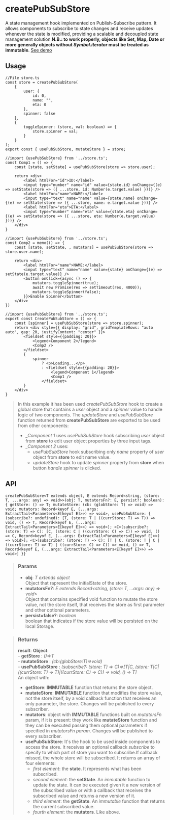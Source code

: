 # createPubSubStore
A state management hook implemented on Publish-Subscribe pattern. It allows components to subscribe to state changes and receive updates whenever the state is modified, providing a scalable and decoupled state management solution.__N.B.: to work properly, objects like Set, Map, Date or more generally objects without _Symbol.iterator_ must be treated as immutable__. [See demo](https://ndriadev.github.io/react-tools/#/hooks/state/createPubSubStore)

## Usage

```tsx
//File store.ts
const store = createPubSubStore(
	{
		user: {
			id: 0,
			name: "",
			eta: 0
		},
		spinner: false
	},
	{
		toggleSpinner: (store, val: boolean) => {
			store.spinner = val;
		}
	}
);
export const { usePubSubStore, mutateStore } = store;

//import {usePubSubStore} from '../store.ts';
const Comp1 = () => {
	const [state, setState] = usePubSubStore(store => store.user);

	return <div>
		<label htmlFor="id">ID:</label>
		<input type="number" name="id" value={state.id} onChange={(e) => setState(store => ({ ...store, id: Number(e.target.value) }))} />
		<label htmlFor="name">NAME:</label>
		<input type="text" name="name" value={state.name} onChange={(e) => setState(store => ({ ...store, name: e.target.value }))} />
		<label htmlFor="eta">ETA:</label>
		<input type="number" name="eta" value={state.eta} onChange={(e) => setState(store => ({ ...store, eta: Number(e.target.value) }))} />
	</div>
}

//import {usePubSubStore} from '../store.ts';
const Comp2 = memo(() => {
	const [state, setState, , mutators] = usePubSubStore(store => store.user.name);

	return <div>
		<label htmlFor="name">NAME:</label>
		<input type="text" name="name" value={state} onChange={(e) => setState(e.target.value)} />
		<button onClick={async () => {
			mutators.toggleSpinner(true);
			await new Promise(res => setTimeout(res, 4000));
			mutators.toggleSpinner(false);
		}}>Enable Spinner</button>
	</div>
})

//import {usePubSubStore} from '../store.ts';
export const CreatePubSubStore = () => {
	const [spinner] = usePubSubStore(store => store.spinner);
	return <div style={{ display: "grid", gridTemplateRows: "auto auto", gap: 20, justifyContent: "center" }}>
		<fieldset style={{padding: 20}}>
			<legend>Component 2</legend>
			<Comp2 />
		</fieldset>
		{
			spinner
				? <p>Loading...</p>
				: <fieldset style={{padding: 20}}>
					<legend>Component 1</legend>
					<Comp1 />
				</fieldset>
		}
	</div>
}
```

> In this example it has been used _createPubSubStore_ hook to create a global store that contains a _user_ object and a _spinner_ value to handle logic of two components. The _updateStore_ and _usePubSubStore_ function returned from __createPubSubStore__ are exported to be used from other components:
> - __Component 1_ uses _usePubSubStore_ hook subscribing _user_ object from __store__ to edit user object properties by three input tags.
> - __Component 2_ uses:
> 	- _usePubSubStore_ hook subscribing only _name_ property of _user_ object from __store__ to edit name value.
> 	- _updateStore_ hook to update _spinner_ property from __store__ when button _handle spinner_ is clicked.


## API

```tsx
createPubSubStore<T extends object, E extends Record<string, (store: T, ...args: any) => void>>(obj: T, mutatorsFn?: E, persist?: boolean): { getStore: () => T; mutateStore: (cb: (globStore: T) => void) => void; mutators: Record<keyof E, (...args: ExtractTail<Parameters<E[keyof E]>>) => void>, usePubSubStore: { (subscribe?: undefined): [T, (store: T | ((currStore: T) => T)) => void, () => T, Record<keyof E, (...args: ExtractTail<Parameters<E[keyof E]>>) => void>]; <C>(subscribe?: (store: T) => C): [C, (store: C | ((currStore: C) => C)) => void, () => C, Record<keyof E, (...args: ExtractTail<Parameters<E[keyof E]>>) => void>]; <C>(subscribe?: (store: T) => C): [T | C, (store: T | C | ((currStore: T) => T) | ((currStore: C) => C)) => void, () => T, Record<keyof E, (...args: ExtractTail<Parameters<E[keyof E]>>) => void>] }}
```

> ### Params
>
> - __obj__: _T extends object_  
Object that rapresent the initialState of the store.
> - __mutatorsFn?__: _E extends Record<string, (store: T, ...args: any) => void>_  
Object that contains specified void function to mutate the store value, not the store itself, that receives the store as first parameter and other optional parameters.
> - __persist=false?__: _boolean_  
boolean that indicates if the store value will be persisted on the local Storage.
>


> ### Returns
>
> __result__:  __Object__:  
    - __getStore__ : _()=>T_  
    - __mutateStore__ : _(cb:(globStore:T)=>void)_  
    - __usePubSubStore__ : _<C>(subscribe?: (store: T) => C)=>[T|C, (store: T|C|((currStore: T) => T)|((currStore: C) => C)) => void, () => T]_  
> An object with:
> - __getStore__: __IMMUTABLE__ function that returns the store object.
> - __mutateStore__:  __IMMUTABLE__ function that modifies the store value, not the store itself, by a void callback function that receives an only parameter, the store. Changes will be published to every subscriber.
> - __mutators__: object with  __IMMUTABLE__ functions built on _mutatorsFn_ param, if it is present: they work like __mutateStore__ function and they can be executed passing them optional parameters if specified in _mutatorsFn param_. Changes will be published to every subscriber.
> - __usePubSubStore__: It's the hook to be used inside components to access the store. It receives an optional callback _subscribe_ to specify to which part of store you want to subscribe.If callback missed, the whole store will be subscribed. It returns an array of four elements:
>     - _first element_: the __state__. It represents what has been subscribed.
> 	   - _second element_: the __setState__. An _immutable_ function to update the state. It can be executed given it a new version of the subscribed value or with a callback that receives the subscribed value and returns a new version of it.
>     - _third element_: the __getState__. An _immutable_ function that returns the current subscribed value.
>     - _fourth element_: the __mutators__. Like above.
>